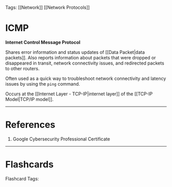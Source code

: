 Tags: [[Network]] [[Network Protocols]]
# ICMP

**Internet Control Message Protocol**

Shares error information and status updates of [[Data Packet|data packets]]. Also reports information about packets that were dropped or disappeared in transit, network connectivity issues, and redirected packets to other routers.

Often used as a quick way to troubleshoot network connectivity and latency issues by using the `ping` command.

Occurs at the [[Internet Layer - TCP-IP|internet layer]] of the [[TCP-IP Model|TCP/IP model]].

---
# References

1. Google Cybersecurity Professional Certificate

---
# Flashcards

Flashcard Tags: 